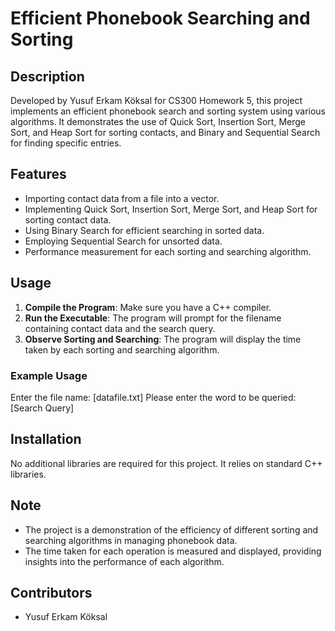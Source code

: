 # Efficient Phonebook Searching and Sorting

## Description
Developed by Yusuf Erkam Köksal for CS300 Homework 5, this project implements an efficient phonebook search and sorting system using various algorithms. It demonstrates the use of Quick Sort, Insertion Sort, Merge Sort, and Heap Sort for sorting contacts, and Binary and Sequential Search for finding specific entries.

## Features
- Importing contact data from a file into a vector.
- Implementing Quick Sort, Insertion Sort, Merge Sort, and Heap Sort for sorting contact data.
- Using Binary Search for efficient searching in sorted data.
- Employing Sequential Search for unsorted data.
- Performance measurement for each sorting and searching algorithm.

## Usage
1. **Compile the Program**: Make sure you have a C++ compiler.
2. **Run the Executable**: The program will prompt for the filename containing contact data and the search query.
3. **Observe Sorting and Searching**: The program will display the time taken by each sorting and searching algorithm.

### Example Usage

Enter the file name:
[datafile.txt]
Please enter the word to be queried:
[Search Query]


## Installation
No additional libraries are required for this project. It relies on standard C++ libraries.

## Note
- The project is a demonstration of the efficiency of different sorting and searching algorithms in managing phonebook data.
- The time taken for each operation is measured and displayed, providing insights into the performance of each algorithm.

## Contributors
- Yusuf Erkam Köksal
